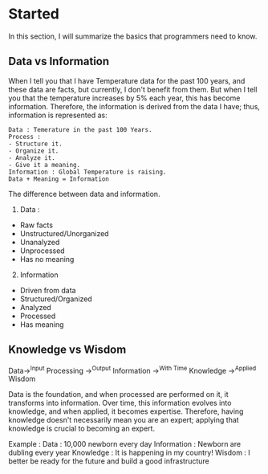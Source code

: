 # Started
In this section, I will summarize the basics that programmers need to know.

## Data vs Information 
When I tell you that I have Temperature data for the past 100 years, and these data are facts, but currently, I don't benefit from them. But when I tell you that the temperature increases by 5% each year, this has become information. Therefore, the information is derived from the data I have; thus, information is represented as:
```
Data : Temerature in the past 100 Years.
Process : 
- Structure it. 
- Organize it. 
- Analyze it. 
- Give it a meaning.
Information : Global Temperature is raising.
Data + Meaning = Information
```
The difference between data and information.
1. Data : 
 - Raw facts
 - Unstructured/Unorganized
 - Unanalyzed
 - Unprocessed
 - Has no meaning

2. Information
 - Driven from data
 - Structured/Organized
 - Analyzed
 - Processed
 - Has meaning

 ## Knowledge vs Wisdom

Data&rarr;<sup>Input</sup> Processing &rarr;<sup>Output</sup> Information &rarr;<sup>With Time</sup> Knowledge &rarr;<sup>Applied</sup> Wisdom

Data is the foundation, and when processed are performed on it, it transforms into information. Over time, this information evolves into knowledge, and when applied, it becomes expertise. Therefore, having knowledge doesn't necessarily mean you are an expert; applying that knowledge is crucial to becoming an expert.

Example : 
Data : 10,000 newborn every day
Information : Newborn are dubling every year 
Knowledge : It is happening in my country!
Wisdom : I better be ready for the future and build a good infrastructure

